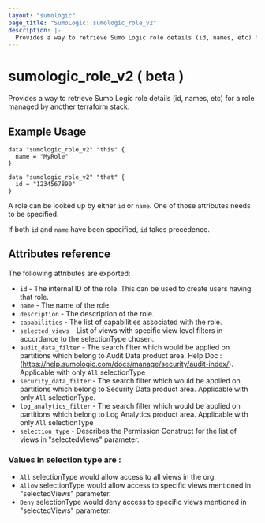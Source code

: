 ```yaml
---
layout: "sumologic"
page_title: "SumoLogic: sumologic_role_v2"
description: |-
  Provides a way to retrieve Sumo Logic role details (id, names, etc) for a role managed outside of terraform.
---
```


# sumologic_role_v2 ( beta )

Provides a way to retrieve Sumo Logic role details (id, names, etc) for a role
managed by another terraform stack.


## Example Usage
```hcl
data "sumologic_role_v2" "this" {
  name = "MyRole"
}
```

```hcl
data "sumologic_role_v2" "that" {
  id = "1234567890"
}
```

A role can be looked up by either `id` or `name`. One of those attributes needs to be specified.

If both `id` and `name` have been specified, `id` takes precedence.

## Attributes reference

The following attributes are exported:

- `id` - The internal ID of the role. This can be used to create users having that role.
- `name` - The name of the role.
- `description` - The description of the role.
- `capabilities` - The list of capabilities associated with the role.
- `selected_views` - List of views with specific view level filters in accordance to the selectionType chosen.
- `audit_data_filter` - The search filter which would be applied on partitions which belong to Audit Data product area. Help Doc : (https://help.sumologic.com/docs/manage/security/audit-index/). Applicable with only `All` selectionType
- `security_data_filter` - The search filter which would be applied on partitions which belong to Security Data product area. Applicable with only `All` selectionType.
- `log_analytics_filter` - The search filter which would be applied on partitions which belong to Log Analytics product area. Applicable with only `All` selectionType
- `selection_type` - Describes the Permission Construct for the list of views in "selectedViews" parameter.
### Values in selection type are : 
  - `All` selectionType would allow access to all views in the org.
  - `Allow` selectionType would allow access to specific views mentioned in "selectedViews" parameter.
  - `Deny` selectionType would deny access to specific views mentioned in "selectedViews" parameter.
